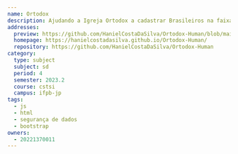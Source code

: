 ```yaml
---
name: Ortodox
description: Ajudando a Igreja Ortodox a cadastrar Brasileiros na faixa de Gaza .
addresses:
  preview: https://github.com/HanielCostaDaSilva/Ortodox-Human/blob/main/assets/demo/home_page_preview.png?raw=true
  homepage: https://hanielcostadasilva.github.io/Ortodox-Human/
  repository: https://github.com/HanielCostaDaSilva/Ortodox-Human
category:
  type: subject
  subject: sd
  period: 4
  semester: 2023.2
  course: cstsi
  campus: ifpb-jp
tags:
  - js
  - html
  - segurança de dados
  - bootstrap
owners:
  - 20221370011
---
```

